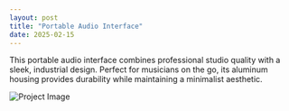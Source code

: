 ```yaml
---
layout: post
title: "Portable Audio Interface"
date: 2025-02-15
---
```


This portable audio interface combines professional studio quality with a sleek, industrial design. Perfect for musicians on the go, its aluminum housing provides durability while maintaining a minimalist aesthetic.

![Project Image](https://source.unsplash.com/random/800x600/?audio-interface)
